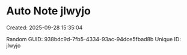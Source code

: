﻿# Auto Note jlwyjo
Created: 2025-09-28 15:35:04

Random GUID: 938bdc9d-7fb5-4334-93ac-94dce5fbad8b
Unique ID: jlwyjo
